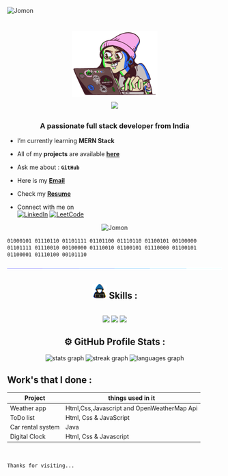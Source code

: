 <p align="left"> <img src="https://komarev.com/ghpvc/?username=Jomonhh&label=Profile%20views&color=707070&style=flat" alt="Jomon" /> </p>

<h1 align="center">
<img src="https://github.com/Jomonhh/Jomonhh/blob/main/Assets/Programmer.gif" height="155" width="200" align="middle"/>  <br>  <img src="https://readme-typing-svg.herokuapp.com/?font=Righteous&size=35&&&color=62dafc&center=true&vCenter=true&width=500&height=70&duration=2500&lines=Hi+There+!+;+I'm+Jomon+Joy+!;" />
</h1>

<h3 align="center">A passionate full stack developer from India</h3>


-  I’m currently learning   **MERN Stack** 


-  All of my **projects** are available <a a href="https://jomonh.netlify.app/" target="_blank">**here**</a>


-  Ask me about    : **`GitHub`**


-  Here is my <a href="mailto:info.jomonh@gmail.com." target="_blank"> **Email**</a>


- Check my <a href="https://github.com/Jomonhh/Jomonhh/assets/146743628/4b5cf687-b90b-4433-b951-45891bb9801e" target="_blank">**Resume**</a>


- Connect  with me on <br>
[![LinkedIn](https://img.shields.io/badge/linkedin-%2320232a.svg?style=normal&logo=linkedIn&logoColor=%230077B5)](https://www.linkedin.com/in/jomonh)
[![LeetCode](https://img.shields.io/badge/LeetCode-%2320232a.svg?style=normal&logo=LeetCode&logoColor=%FFA116)](https://leetcode.com/u/Jomonh/)

<p align="center"><img src="https://github-profile-trophy.vercel.app/?username=Jomonhh" target="_blank" alt="Jomon" /> </p>

```
01000101 01110110 01101111 01101100 01110110 01100101 00100000 01101111 01110010 00100000 01110010 01100101 01110000 01100101 01100001 01110100 00101110 

```
<img src="https://raw.githubusercontent.com/Jomonhh/Jomonhh/main/Assets/horizontal%20line%20.gif"><br>

## <div align="center"><img src = "https://github.com/Jomonhh/Jomonhh/blob/main/Assets/Coder.gif" width = 35px> Skills :
  </div>

<br/>
<div align="center">
    <img src="https://skillicons.dev/icons?i=java,html,css,javascript,typescript,tailwind,bootstrap,react" />
    <img src="https://skillicons.dev/icons?i=redux,angular,spring,nodejs,nextjs,express,mysql"/>
  <img src="https://skillicons.dev/icons?i=mongodb,docker,kubernetes,git,github,firebase"/>
</div>

## <div align="center">⚙️ GitHub Profile Stats :
  </div>
<div align="center">
<img src="https://github-readme-stats.vercel.app/api?username=Jomonhh&theme=react&show_icons=true&hide_border=true&count_private=true"  width="400" height="150"  alt="stats graph"  />
<img src="https://github-readme-streak-stats.herokuapp.com/?user=Jomonhh&theme=react&hide_border=true" width="400" height="150"  alt="streak graph"  />
<img src="https://github-readme-stats.vercel.app/api/top-langs/?username=Jomonhh&theme=react&show_icons=true&hide_border=true&layout=compact" width="400" height="150"   alt="languages graph"  />
</div>

## Work's that I done :

| **Project** | **things used in it** 	|
|---	|---	|
| Weather app	| Html,Css,Javascript and OpenWeatherMap Api|
| ToDo list 	| Html, Css & JavaScript |
| Car rental system 	| Java 	|
| Digital Clock 	| Html, Css & Javascript 	|
<br>

```Thanks for visiting...```
